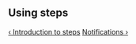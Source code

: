 ## Using steps

[&lsaquo; Introduction to steps](/learn/steps/01_introduction.html "nav previous steps")
[Notifications &rsaquo;](/learn/steps/03_notifications.html "nav next steps")
